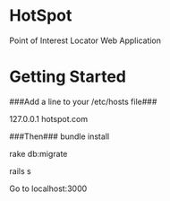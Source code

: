 HotSpot
=======

Point of Interest Locator Web Application

Getting Started
===============

###Add a line to your /etc/hosts file###

127.0.0.1 hotspot.com

###Then###
bundle install

rake db:migrate

rails s

Go to localhost:3000
